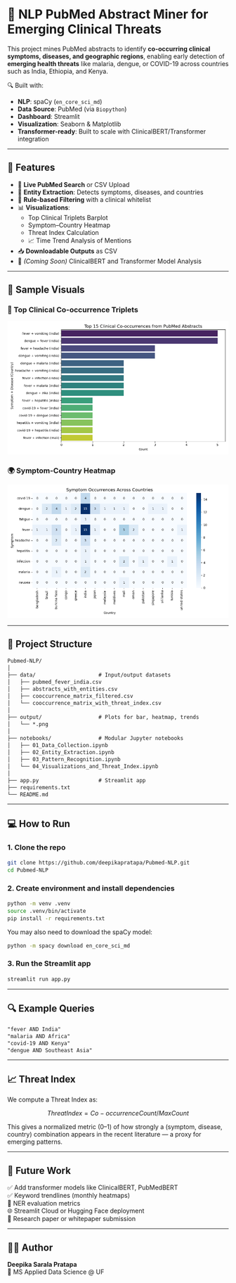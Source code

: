 # 🧬 NLP PubMed Abstract Miner for Emerging Clinical Threats

This project mines PubMed abstracts to identify **co-occurring clinical symptoms, diseases, and geographic regions**, enabling early detection of **emerging health threats** like malaria, dengue, or COVID-19 across countries such as India, Ethiopia, and Kenya.

🔍 Built with:
- **NLP**: spaCy (`en_core_sci_md`)
- **Data Source**: PubMed (via `Biopython`)
- **Dashboard**: Streamlit
- **Visualization**: Seaborn & Matplotlib
- **Transformer-ready**: Built to scale with ClinicalBERT/Transformer integration

---

## 🚀 Features

- 🔎 **Live PubMed Search** or CSV Upload  
- 🧠 **Entity Extraction**: Detects symptoms, diseases, and countries  
- 🧼 **Rule-based Filtering** with a clinical whitelist  
- 📊 **Visualizations**:
  - Top Clinical Triplets Barplot  
  - Symptom–Country Heatmap  
  - Threat Index Calculation  
  - 📈 Time Trend Analysis of Mentions  
- 📥 **Downloadable Outputs** as CSV  
- 🧠 *(Coming Soon)* ClinicalBERT and Transformer Model Analysis  

---

## 📸 Sample Visuals

### 🔬 Top Clinical Co-occurrence Triplets
<img src="output/Barplot_of_Top_Clinical_Triplets.png" width="600"/>

### 🌍 Symptom-Country Heatmap
<img src="output/heatmap_symptom_country.png" width="600"/>

---

## 📁 Project Structure

```
Pubmed-NLP/
│
├── data/                    # Input/output datasets
│   ├── pubmed_fever_india.csv
│   ├── abstracts_with_entities.csv
│   ├── cooccurrence_matrix_filtered.csv
│   └── cooccurrence_matrix_with_threat_index.csv
│
├── output/                  # Plots for bar, heatmap, trends
│   └── *.png
│
├── notebooks/               # Modular Jupyter notebooks
│   ├── 01_Data_Collection.ipynb
│   ├── 02_Entity_Extraction.ipynb
│   ├── 03_Pattern_Recognition.ipynb
│   └── 04_Visualizations_and_Threat_Index.ipynb
│
├── app.py                   # Streamlit app
├── requirements.txt
└── README.md
```

---

## 💻 How to Run

### 1. Clone the repo
```bash
git clone https://github.com/deepikapratapa/Pubmed-NLP.git
cd Pubmed-NLP
```

### 2. Create environment and install dependencies
```bash
python -m venv .venv
source .venv/bin/activate
pip install -r requirements.txt
```

You may also need to download the spaCy model:
```bash
python -m spacy download en_core_sci_md
```

### 3. Run the Streamlit app
```bash
streamlit run app.py
```

---

## 🔍 Example Queries

```
"fever AND India"
"malaria AND Africa"
"covid-19 AND Kenya"
"dengue AND Southeast Asia"
```

---

## 📈 Threat Index

We compute a Threat Index as:

```math
ThreatIndex = Co-occurrence Count / Max Count
```

This gives a normalized metric (0–1) of how strongly a (symptom, disease, country) combination appears in the recent literature — a proxy for emerging patterns.

---

## 🧠 Future Work

✅ Add transformer models like ClinicalBERT, PubMedBERT  
✅ Keyword trendlines (monthly heatmaps)  
🧪 NER evaluation metrics  
🌐 Streamlit Cloud or Hugging Face deployment  
📰 Research paper or whitepaper submission  

---

## 🧑‍💻 Author

**Deepika Sarala Pratapa**  
🧪 MS Applied Data Science @ UF
